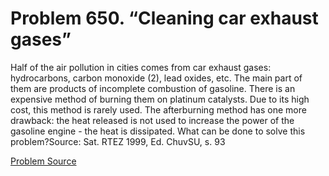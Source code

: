 # Problem 650. “Cleaning car exhaust gases”

Half of the air pollution in cities comes from car exhaust gases: hydrocarbons, carbon monoxide (2), lead oxides, etc. The main part of them are products of incomplete combustion of gasoline. There is an expensive method of burning them on platinum catalysts. Due to its high cost, this method is rarely used. The afterburning method has one more drawback: the heat released is not used to increase the power of the gasoline engine - the heat is dissipated. What can be done to solve this problem?Source: Sat. RTEZ 1999, Ed. ChuvSU, s. 93

[Problem Source](https://www.trizland.ru/tasks/5289/)